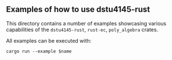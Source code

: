 ## Examples of how to use dstu4145-rust

This directory contains a number of examples showcasing various capabilities of
the `dstu4145-rust`, `rust-ec`, `poly_algebra` crates.

All examples can be executed with:

```
cargo run --example $name
```